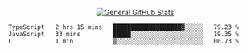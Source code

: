<p align="center">
  <a href="https://github.com/AndyDevv">
    <img src="https://github-readme-stats.vercel.app/api?username=AndyDevv&custom_title=General%20GitHub%20Stats&theme=aura_dark" alt="General GitHub Stats">
  </a>
</p>

<!--START_SECTION:waka-->
```text
TypeScript   2 hrs 15 mins   ███████████████████▓░░░░░   79.23 % 
JavaScript   33 mins         █████░░░░░░░░░░░░░░░░░░░░   19.35 % 
C            1 min           ▒░░░░░░░░░░░░░░░░░░░░░░░░   00.73 % 
```
<!--END_SECTION:waka-->
